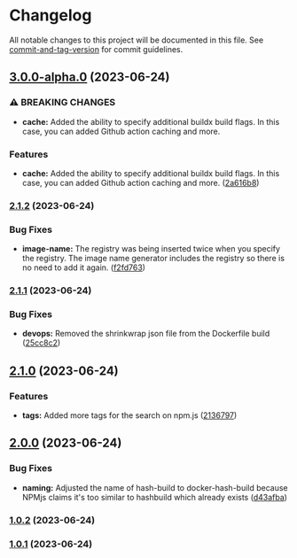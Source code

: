 # Changelog

All notable changes to this project will be documented in this file. See [commit-and-tag-version](https://github.com/absolute-version/commit-and-tag-version) for commit guidelines.

## [3.0.0-alpha.0](https://github.com/entrostat/docker-hash-build/compare/v2.1.2...v3.0.0-alpha.0) (2023-06-24)


### ⚠ BREAKING CHANGES

* **cache:** Added the ability to specify additional buildx build flags. In this case, you can added Github action caching and more.

### Features

* **cache:** Added the ability to specify additional buildx build flags. In this case, you can added Github action caching and more. ([2a616b8](https://github.com/entrostat/docker-hash-build/commit/2a616b8393b96d5d7f645d3b8441af2a0e6707a7))

### [2.1.2](https://github.com/entrostat/docker-hash-build/compare/v2.1.1...v2.1.2) (2023-06-24)


### Bug Fixes

* **image-name:** The registry was being inserted twice when you specify the registry. The image name generator includes the registry so there is no need to add it again. ([f2fd763](https://github.com/entrostat/docker-hash-build/commit/f2fd763071aca49b30b74078cfbaa491307530a7))

### [2.1.1](https://github.com/entrostat/docker-hash-build/compare/v2.1.0...v2.1.1) (2023-06-24)


### Bug Fixes

* **devops:** Removed the shrinkwrap json file from the Dockerfile build ([25cc8c2](https://github.com/entrostat/docker-hash-build/commit/25cc8c272ef25b3cfa691051788b9dafbb1fad9b))

## [2.1.0](https://github.com/entrostat/docker-hash-build/compare/v2.0.0...v2.1.0) (2023-06-24)


### Features

* **tags:** Added more tags for the search on npm.js ([2136797](https://github.com/entrostat/docker-hash-build/commit/21367979f2714db9eae3af5a677d59029d86cced))

## [2.0.0](https://github.com/entrostat/docker-hash-build/compare/v1.0.2...v2.0.0) (2023-06-24)


### Bug Fixes

* **naming:** Adjusted the name of hash-build to docker-hash-build because NPMjs claims it's too similar to hashbuild which already exists ([d43afba](https://github.com/entrostat/docker-hash-build/commit/d43afba4c051e1e33feec007e8382c73decb05a7))

### [1.0.2](https://github.com/entrostat/hdocker-hash-build/compare/v1.0.1...v1.0.2) (2023-06-24)

### [1.0.1](https://github.com/entrostat/hdocker-hash-build/compare/v1.0.0...v1.0.1) (2023-06-24)
